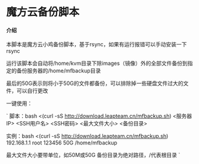 # 魔方云备份脚本

#### 介绍

本脚本是魔方云小鸡备份脚本，基于rsync，如果有运行报错可以手动安装一下rsync

运行该脚本会自动将/home/kvm目录下除images（镜像）外的全部文件备份到指定的备份服务器的/home/mfbackup目录

最后的50G表示则将小于50G的文件都备份，可以排除掉一些硬盘文件过大的文件，可以自行更改

一键使用：

`
脚本：bash <(curl -sS http://download.leapteam.cn/mfbackup.sh) <服务器IP> <SSH用户名> <SSH密码>  <最大文件大小> <备份目录>

实例：bash <(curl -sS http://download.leapteam.cn/mfbackup.sh) 192.168.1.1 root 123456 50G /home/mfbackup

最大文件大小要带单位，如50M或50G 备份目录为绝对路径，/代表根目录
`

